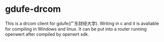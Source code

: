 # gdufe-drcom
This is a drcom client for gdufe(广东财经大学).
Writing in c and it is avaliable for compiling in Windows and linux.
It can be put into a router running openwert after compiled by openwrt sdk.
